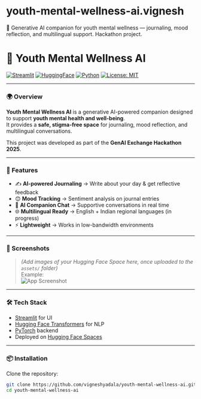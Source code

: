 # youth-mental-wellness-ai.vignesh
🌱 Generative AI companion for youth mental wellness — journaling, mood reflection, and multilingual support. Hackathon project.
# 🌱 Youth Mental Wellness AI

[![Streamlit](https://img.shields.io/badge/Streamlit-App-red?logo=streamlit)](https://huggingface.co/spaces/vigneshyadala/youth-mental-wellness-ai)
[![HuggingFace](https://img.shields.io/badge/HuggingFace-Spaces-yellow?logo=huggingface)](https://huggingface.co/spaces/vigneshyadala/youth-mental-wellness-ai)
[![Python](https://img.shields.io/badge/Python-3.9%2B-blue?logo=python)](https://www.python.org/)
[![License: MIT](https://img.shields.io/badge/License-MIT-green.svg)](LICENSE)

---

### 🌍 Overview
**Youth Mental Wellness AI** is a generative AI-powered companion designed to support **youth mental health and well-being**.  
It provides a **safe, stigma-free space** for journaling, mood reflection, and multilingual conversations.  

This project was developed as part of the **GenAI Exchange Hackathon 2025**.

---

### 🚀 Features
- ✍️ **AI-powered Journaling** → Write about your day & get reflective feedback  
- 😊 **Mood Tracking** → Sentiment analysis on journal entries  
- 💬 **AI Companion Chat** → Supportive conversations in real time  
- 🌐 **Multilingual Ready** → English + Indian regional languages (in progress)  
- ⚡ **Lightweight** → Works in low-bandwidth environments  

---

### 📸 Screenshots
> *(Add images of your Hugging Face Space here, once uploaded to the `assets/` folder)*  
Example:  
![App Screenshot](assets/demo.png)

---

### 🛠️ Tech Stack
- [Streamlit](https://streamlit.io/) for UI  
- [Hugging Face Transformers](https://huggingface.co/transformers/) for NLP  
- [PyTorch](https://pytorch.org/) backend  
- Deployed on [Hugging Face Spaces](https://huggingface.co/spaces/vigneshyadala/youth-mental-wellness-ai)  

---

### 📦 Installation

Clone the repository:
```bash
git clone https://github.com/vigneshyadala/youth-mental-wellness-ai.git
cd youth-mental-wellness-ai


